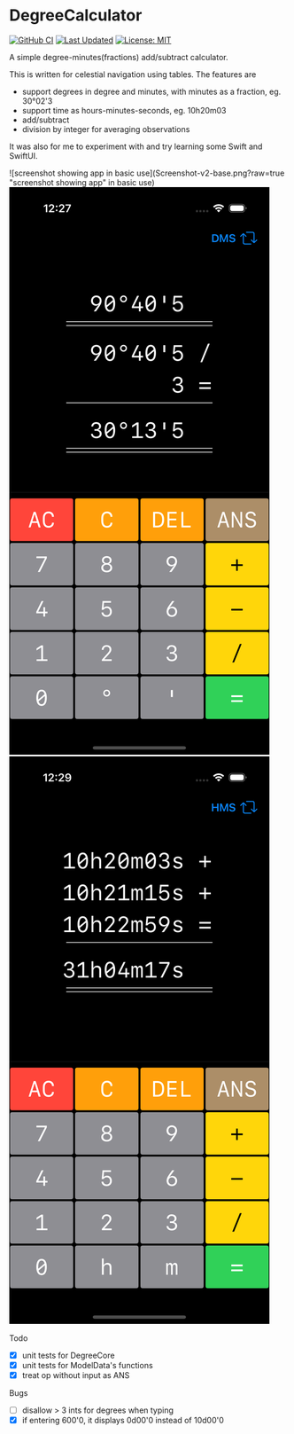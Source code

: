 DegreeCalculator
================

[![GitHub CI](https://github.com/eskil/DegreeCalculator/actions/workflows/xcode-unit-tests.yml/badge.svg)](https://github.com/eskil/DegreeCalculator/actions/workflows/xcode-unit-tests.yml)
[![Last Updated](https://img.shields.io/github/last-commit/eskil/DegreeCalculator.svg)](https://github.com/eskil/DegreeCalculator/commits/master)
[![License: MIT](https://img.shields.io/badge/License-MIT-yellow.svg)](https://opensource.org/licenses/MIT)

A simple degree-minutes(fractions) add/subtract calculator.

This is written for celestial navigation using tables. The features are

* support degrees in degree and minutes, with minutes as a fraction, eg. 30°02'3
* support time as hours-minutes-seconds, eg. 10h20m03
* add/subtract 
* division by integer for averaging observations

It was also for me to experiment with and try learning some Swift and SwiftUI.

![screenshot showing app in basic use](Screenshot-v2-base.png?raw=true "screenshot showing app" in basic use)
![screenshot showing app doing division](Screenshot-v2-div.png?raw=true "screenshot showing app doing division")
![screenshot showing app in hours-minutes-seconds](Screenshot-v2-hms.png?raw=true "screenshot showing app in hours-minutes-seconds")

Todo

- [x] unit tests for DegreeCore
- [x] unit tests for ModelData's functions
- [x] treat op without input as ANS

Bugs
- [ ] disallow > 3 ints for degrees when typing
- [x] if entering 600'0, it displays 0d00'0 instead of 10d00'0
